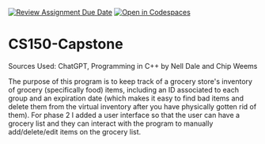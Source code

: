 [![Review Assignment Due Date](https://classroom.github.com/assets/deadline-readme-button-22041afd0340ce965d47ae6ef1cefeee28c7c493a6346c4f15d667ab976d596c.svg)](https://classroom.github.com/a/W7bqK6NI)
[![Open in Codespaces](https://classroom.github.com/assets/launch-codespace-2972f46106e565e64193e422d61a12cf1da4916b45550586e14ef0a7c637dd04.svg)](https://classroom.github.com/open-in-codespaces?assignment_repo_id=19989846)
# CS150-Capstone

Sources Used: ChatGPT, Programming in C++ by Nell Dale and Chip Weems

The purpose of this program is to keep track of a grocery store's inventory of grocery (specifically food) items, including an ID associated to each group and an expiration date (which makes it easy to find bad items and delete them from the virtual inventory after you have physically gotten rid of them). For phase 2 I added a user interface so that the user can have a grocery list and they can interact with the program to manually add/delete/edit items on the grocery list.